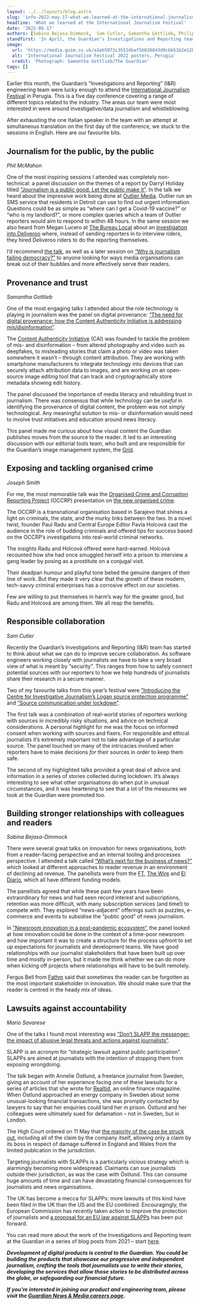```yaml
---
layout: ../../layouts/blog.astro
slug: 'info-2022-may-17-what-we-learned-at-the-international-journalism-festival'
headline: 'What we learned at the International Journalism Festival'
date: '2022-05-17'
authors: [Sabina Bejasa-Dimmock,  Sam Cutler, Samantha Gottlieb, Philip McMahon, Mario Savarese, Joseph Smith]
standfirst: 'In April, the Guardian’s Investigations and Reporting team were lucky enough to attend the International Journalism Festival in Perugia. Here’s some stuff that we learned.'
image:
  url: 'https://media.guim.co.uk/a1eb5973c3551dbaf56038843d9cbb51b2e12bd5/0_321_4032_2419/4032.jpg'
  alt: 'International Journalism Festival 2022 posters, Perugia'
  credit: 'Photograph: Samantha Gottlieb/The Guardian'
tags: []
---
```


Earlier this month, the Guardian’s “Investigations and Reporting” (I&R) engineering team were lucky enough to attend the [International Journalism Festival](https://www.journalismfestival.com/) in Perugia. This is a five day conference covering a range of different topics related to the industry. The areas our team were most interested in were around investigative/data journalism and whistleblowing.

After exhausting the one Italian speaker in the team with an attempt at simultaneous translation on the first day of the conference, we stuck to the sessions in English. Here are our favourite bits.

Journalism for the public, by the public
----------------------------------------

_Phil McMahon_

One of the most inspiring sessions I attended was completely non-technical: a panel discussion on the themes of a report by Darryl Holiday titled [“Journalism is a public good. Let the public make it”](https://www.cjr.org/special_report/journalism-power-public-good-community-infrastructure.php). In the talk we heard about the impressive work being done at [Outlier Media](https://outliermedia.org/about-outlier/). Outlier run an SMS service that residents in Detroit can use to find out urgent information. Questions could be as simple as “where can I get a Covid-19 vaccine?” or “who is my landlord?”, or more complex queries which a team of Outlier reporters would aim to respond to within 48 hours. In the same session we also heard from Megan Lucero at [The Bureau Local](https://www.thebureauinvestigates.com/local) about an [investigation into Deliveroo](https://www.thebureauinvestigates.com/stories/2021-03-25/deliveroo-riders-earning-as-little-as-2-pounds) where, instead of sending reporters in to interview riders, they hired Deliveroo riders to do the reporting themselves.

I’d recommend [the talk](https://www.journalismfestival.com/programme/2022/journalism-is-a-public-good.-let-the-public-make-it), as well as a later session on [“Why is journalism failing democracy?”](https://www.journalismfestival.com/programme/2022/why-is-journalism-failing-democracy) to anyone looking for ways media organisations can break out of their bubbles and more effectively serve their readers.

Provenance and trust
--------------------

_Samantha Gottlieb_

One of the most engaging talks I attended about the role technology is playing in journalism was the panel on digital provenance: [“The need for digital provenance: how the Content Authenticity Initiative is addressing mis/disinformation”](https://www.journalismfestival.com/programme/2022/the-need-for-digital-provenance-how-the-content-authenticity-initiative-is-addressing-misdisinformation).

The [Content Authenticity Initiative](https://contentauthenticity.org/) (CAI) was founded to tackle the problem of mis- and disinformation – from altered photography and video such as deepfakes, to misleading stories that claim a photo or video was taken somewhere it wasn’t – through content attribution. They are working with smartphone manufacturers to integrate technology into devices that can securely attach attribution data to images, and are working on an open-source image editing tool that can track and cryptographically store metadata showing edit history.

The panel discussed the importance of media literacy and rebuilding trust in journalism. There was consensus that while technology can be _useful_ in identifying the provenance of digital content, the problem was not simply technological. Any meaningful solution to mis- or disinformation would need to involve trust initiatives and education around news literacy.

This panel made me curious about how visual content the Guardian publishes moves from the source to the reader. It led to an interesting discussion with our editorial tools team, who built and are responsible for the Guardian’s image management system, the [Grid](https://github.com/guardian/grid).

Exposing and tackling organised crime
-------------------------------------

_Joseph Smith_

For me, the most memorable talk was the [Organised Crime and Corruption Reporting Project](https://www.occrp.org/en/?gclid=CjwKCAjw9qiTBhBbEiwAp-GE0b_xlBaEtai0y6yuY27DibLBEG5qycVxvqNId1tNPKTfGkc8Pyg4zBoCnT8QAvD_BwE) (OCCRP) presentation on [the new organised crime](https://www.journalismfestival.com/programme/2022/the-new-organized-crime).

The OCCRP is a transnational organisation based in Sarajevo that shines a light on criminals, the state, and the murky links between the two. In a novel twist, founder Paul Radu and Central Europe Editor Pavla Holcová cast the audience in the role of budding criminals and offered tips for success based on the OCCRP’s investigations into real-world criminal networks.

The insights Radu and Holcová offered were hard-earned. Holcová recounted how she had once smuggled herself into a prison to interview a gang leader by posing as a prostitute on a conjugal visit.

Their deadpan humour and playful tone belied the genuine dangers of their line of work. But they made it very clear that the growth of these modern, tech-savvy criminal enterprises has a corrosive effect on our societies.

Few are willing to put themselves in harm’s way for the greater good, but Radu and Holcová are among them. We all reap the benefits.

Responsible collaboration
-------------------------

_Sam Cutler_

Recently the Guardian’s Investigations and Reporting (I&R) team has started to think about what we can do to improve secure collaboration. As software engineers working closely with journalists we have to take a very broad view of what is meant by “security”. This ranges from how to safely connect potential sources with our reporters to how we help hundreds of journalists share their research in a secure manner.

Two of my favourite talks from this year’s festival were [”Introducing the Centre for Investigative Journalism’s Logan source protection programme”](https://www.journalismfestival.com/programme/2022/introducing-the-cij-logan-source-protection-programme) and [“Source communication under lockdown”](https://www.journalismfestival.com/programme/2022/source-communication-under-lockdown).

The first talk was a combination of real-world stories of reporters working with sources in incredibly risky situations, and advice on technical considerations. A personal highlight for me was the focus on informed consent when working with sources and fixers. For responsible and ethical journalists it’s extremely important not to take advantage of a particular source. The panel touched on many of the intricacies involved when reporters have to make decisions _for_ their sources in order to keep them safe.

The second of my highlighted talks provided a great deal of advice and information in a series of stories collected during lockdown. It’s always interesting to see what other organisations do when put in unusual circumstances, and it was heartening to see that a lot of the measures we took at the Guardian were promoted too.

Building stronger relationships with colleagues and readers
-----------------------------------------------------------

_Sabina Bejasa-Dimmock_

There were several great talks on innovation for news organisations, both from a reader-facing perspective and an internal tooling and processes perspective. I attended a talk called [“What’s next for the business of news?”](https://www.journalismfestival.com/programme/2022/whats-next-for-the-business-of-news-2) which looked at different approaches to reader revenue in an environment of declining ad revenue. The panellists were from the [FT](https://www.ft.com/), [The Wire](https://thewire.in/) and [El Diario](https://www.eldiario.es/), which all have different funding models.

The panellists agreed that while these past few years have been extraordinary for news and had seen record interest and subscriptions, retention was more difficult, with many subscription services (and time!) to compete with. They explored “news-adjacent” offerings such as puzzles, e-commerce and events to subsidise the “public good” of news journalism.

In [”Newsroom innovation in a post-pandemic ecosystem”](https://www.journalismfestival.com/programme/2022/newsroom-innovation-in-a-post-pandemic-ecosystem), the panel looked at how innovation could be done in the context of a time-poor newsroom and how important it was to create a structure for the process upfront to set up expectations for journalists and development teams. We have good relationships with our journalist stakeholders that have been built up over time and mostly in-person, but it made me think whether we can do more when kicking off projects where relationships will have to be built remotely.

Fergus Bell from [Fathm](https://www.fathm.co/) said that sometimes the reader can be forgotten as the most important stakeholder in innovation. We should make sure that the reader is centred in the heady mix of ideas.

Lawsuits against accountability
-------------------------------

_Mario Savarese_

One of the talks I found most interesting was [”Don’t SLAPP the messenger: the impact of abusive legal threats and actions against journalists”](https://www.journalismfestival.com/programme/2022/dont-slapp-the-messenger-the-impact-of-abusive-legal-threats-and-actions-against-journalists).

SLAPP is an acronym for “strategic lawsuit against public participation”. SLAPPs are aimed at journalists with the intention of stopping them from exposing wrongdoing.

The talk began with Annelie Östlund, a freelance journalist from Sweden, giving an account of her experience facing one of these lawsuits for a series of articles that she wrote for [Realtid](https://www.realtid.se/), an online finance magazine. When Östlund approached an energy company in Sweden about some unusual-looking financial transactions, she was promptly contacted by lawyers to say that her enquiries could land her in prison. Östlund and her colleagues were ultimately sued for defamation – not in Sweden, but in London.

The High Court ordered on 11 May that [the majority of the case be struck out](https://www.theguardian.com/law/2022/may/11/judge-throws-out-most-of-swedish-businessmans-libel-claim-in-england), including all of the claim by the company itself, allowing only a claim by its boss in respect of damage suffered in England and Wales from the limited publication in the jurisdiction.

Targeting journalists with SLAPPs is a particularly vicious strategy which is alarmingly becoming more widespread. Claimants can sue journalists outside their jurisdiction, as was the case with Östlund. This can consume huge amounts of time and can have devastating financial consequences for journalists and news organisations.

The UK has become a mecca for SLAPPs: more lawsuits of this kind have been filed in the UK than the US and the EU combined. Encouragingly, the European Commission has recently taken action to improve the protection of journalists and [a proposal for an EU law against SLAPPs](https://ec.europa.eu/commission/presscorner/detail/en/ip_22_2652) has been put forward.

You can read more about the work of the Investigations and Reporting team at the Guardian in a series of blog posts from 2021 – start [here](https://www.theguardian.com/info/2021/jan/12/how-technology-is-powering-environmental-reporting).

_**Development of digital products is central to the Guardian. You could be building the products that showcase our progressive and independent journalism, crafting the tools that journalists use to write their stories, developing the services that allow those stories to be distributed across the globe, or safeguarding our financial future.**_

_**If you’re interested in joining our product and engineering team, please visit the [Guardian News & Media careers page](https://workforus.theguardian.com/).**_
